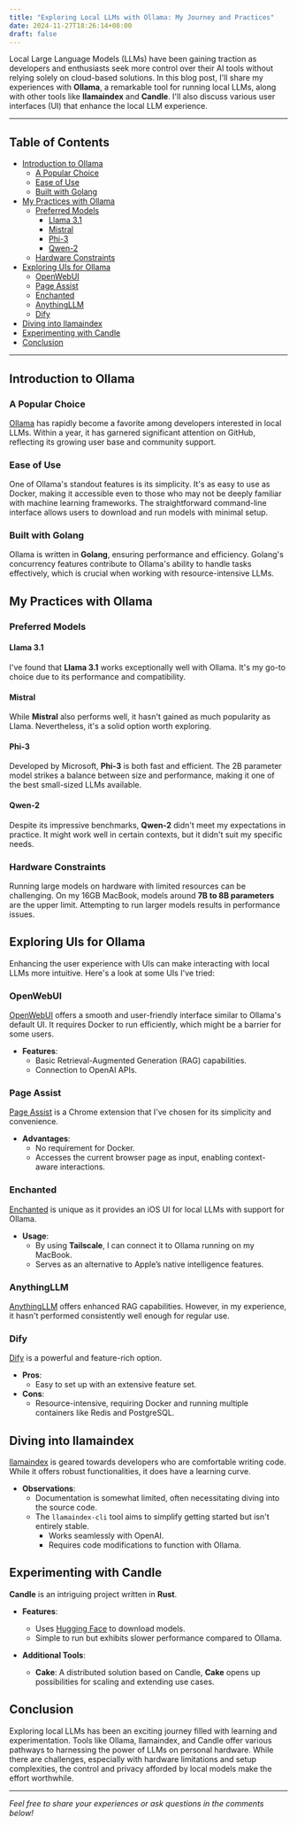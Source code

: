 ```yaml
---
title: "Exploring Local LLMs with Ollama: My Journey and Practices"
date: 2024-11-27T18:26:14+08:00
draft: false
---
```


Local Large Language Models (LLMs) have been gaining traction as developers and enthusiasts seek more control over their AI tools without relying solely on cloud-based solutions. In this blog post, I'll share my experiences with **Ollama**, a remarkable tool for running local LLMs, along with other tools like **llamaindex** and **Candle**. I'll also discuss various user interfaces (UI) that enhance the local LLM experience.

---

## Table of Contents

- [Introduction to Ollama](#introduction-to-ollama)
  - [A Popular Choice](#a-popular-choice)
  - [Ease of Use](#ease-of-use)
  - [Built with Golang](#built-with-golang)
- [My Practices with Ollama](#my-practices-with-ollama)
  - [Preferred Models](#preferred-models)
    - [Llama 3.1](#llama-31)
    - [Mistral](#mistral)
    - [Phi-3](#phi-3)
    - [Qwen-2](#qwen-2)
  - [Hardware Constraints](#hardware-constraints)
- [Exploring UIs for Ollama](#exploring-uis-for-ollama)
  - [OpenWebUI](#openwebui)
  - [Page Assist](#page-assist)
  - [Enchanted](#enchanted)
  - [AnythingLLM](#anythingllm)
  - [Dify](#dify)
- [Diving into llamaindex](#diving-into-llamaindex)
- [Experimenting with Candle](#experimenting-with-candle)
- [Conclusion](#conclusion)

---

## Introduction to Ollama

### A Popular Choice

[Ollama](https://github.com/jmorganca/ollama) has rapidly become a favorite among developers interested in local LLMs. Within a year, it has garnered significant attention on GitHub, reflecting its growing user base and community support.

### Ease of Use

One of Ollama's standout features is its simplicity. It's as easy to use as Docker, making it accessible even to those who may not be deeply familiar with machine learning frameworks. The straightforward command-line interface allows users to download and run models with minimal setup.

### Built with Golang

Ollama is written in **Golang**, ensuring performance and efficiency. Golang's concurrency features contribute to Ollama's ability to handle tasks effectively, which is crucial when working with resource-intensive LLMs.

## My Practices with Ollama

### Preferred Models

#### Llama 3.1

I've found that **Llama 3.1** works exceptionally well with Ollama. It's my go-to choice due to its performance and compatibility.

#### Mistral

While **Mistral** also performs well, it hasn't gained as much popularity as Llama. Nevertheless, it's a solid option worth exploring.

#### Phi-3

Developed by Microsoft, **Phi-3** is both fast and efficient. The 2B parameter model strikes a balance between size and performance, making it one of the best small-sized LLMs available.

#### Qwen-2

Despite its impressive benchmarks, **Qwen-2** didn't meet my expectations in practice. It might work well in certain contexts, but it didn't suit my specific needs.

### Hardware Constraints

Running large models on hardware with limited resources can be challenging. On my 16GB MacBook, models around **7B to 8B parameters** are the upper limit. Attempting to run larger models results in performance issues.

## Exploring UIs for Ollama

Enhancing the user experience with UIs can make interacting with local LLMs more intuitive. Here's a look at some UIs I've tried:

### OpenWebUI

[OpenWebUI](https://github.com/OpenWebUI/OpenWebUI) offers a smooth and user-friendly interface similar to Ollama's default UI. It requires Docker to run efficiently, which might be a barrier for some users.

- **Features**:
  - Basic Retrieval-Augmented Generation (RAG) capabilities.
  - Connection to OpenAI APIs.

### Page Assist

[Page Assist](https://chrome.google.com/webstore/detail/page-assist/) is a Chrome extension that I've chosen for its simplicity and convenience.

- **Advantages**:
  - No requirement for Docker.
  - Accesses the current browser page as input, enabling context-aware interactions.

### Enchanted

[Enchanted](https://apps.apple.com/app/enchanted-ai-assistant/id) is unique as it provides an iOS UI for local LLMs with support for Ollama.

- **Usage**:
  - By using **Tailscale**, I can connect it to Ollama running on my MacBook.
  - Serves as an alternative to Apple’s native intelligence features.

### AnythingLLM

[AnythingLLM](https://github.com/Mintplex-Labs/anything-llm) offers enhanced RAG capabilities. However, in my experience, it hasn't performed consistently well enough for regular use.

### Dify

[Dify](https://github.com/langgenius/dify) is a powerful and feature-rich option.

- **Pros**:
  - Easy to set up with an extensive feature set.
- **Cons**:
  - Resource-intensive, requiring Docker and running multiple containers like Redis and PostgreSQL.

## Diving into llamaindex

[llamaindex](https://github.com/jerryjliu/llama_index) is geared towards developers who are comfortable writing code. While it offers robust functionalities, it does have a learning curve.

- **Observations**:
  - Documentation is somewhat limited, often necessitating diving into the source code.
  - The `llamaindex-cli` tool aims to simplify getting started but isn't entirely stable.
    - Works seamlessly with OpenAI.
    - Requires code modifications to function with Ollama.

## Experimenting with Candle

**Candle** is an intriguing project written in **Rust**.

- **Features**:
  - Uses [Hugging Face](https://huggingface.co/) to download models.
  - Simple to run but exhibits slower performance compared to Ollama.

- **Additional Tools**:
  - **Cake**: A distributed solution based on Candle, **Cake** opens up possibilities for scaling and extending use cases.

## Conclusion

Exploring local LLMs has been an exciting journey filled with learning and experimentation. Tools like Ollama, llamaindex, and Candle offer various pathways to harnessing the power of LLMs on personal hardware. While there are challenges, especially with hardware limitations and setup complexities, the control and privacy afforded by local models make the effort worthwhile.

---

*Feel free to share your experiences or ask questions in the comments below!*
